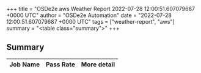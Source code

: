 +++
title = "OSDe2e aws Weather Report 2022-07-28 12:00:51.607079687 +0000 UTC"
author = "OSDe2e Automation"
date = "2022-07-28 12:00:51.607079687 +0000 UTC"
tags = ["weather-report", "aws"]
summary = "<table class=\"summary\"></table>"
+++
## Summary

| Job Name | Pass Rate | More detail |
|----------|-----------|-------------|




